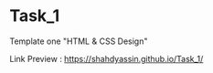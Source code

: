 # Task_1
Template one "HTML &amp; CSS Design"

Link Preview :  https://shahdyassin.github.io/Task_1/


